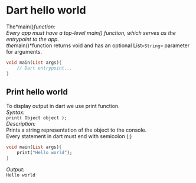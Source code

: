 # Dart hello world

The*main()*function:  
Every app must have a top-level main() function, which serves as the entrypoint to the app.  
the*main()*function returns void and has an optional List`<String>` parameter for arguments.  
```dart
void main(List args){ 
    // Dart entrypoint...
}
```

## Print hello world

To display output in dart we use print function.  
*Syntax:*  
``print( Object object );``  
*Description:*  
Prints a string representation of the object to the console.  
Every statement in dart must end with semicolon (;)

```dart
void main(List args){ 
    print("Hello world");
}
```

*Output:*  
``Hello world``